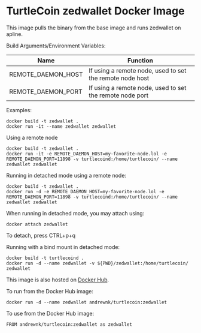 # TurtleCoin zedwallet Docker Image

This image pulls the binary from the base image and runs zedwallet on apline.

Build Arguments/Environment Variables:

| Name | Function |
| --- | --- |
| REMOTE_DAEMON_HOST | If using a remote node, used to set the remote node host |
| REMOTE_DAEMON_PORT | If using a remote node, used to set the remote node port |

Examples:
```
docker build -t zedwallet .
docker run -it --name zedwallet zedwallet
```

Using a remote node
```
docker build -t zedwallet .
docker run -it -e REMOTE_DAEMON_HOST=my-favorite-node.lol -e REMOTE_DAEMON_PORT=11898 -v turtlecoind:/home/turtlecoin/ --name zedwallet zedwallet
```

Running in detached mode using a remote node:
```
docker build -t zedwallet .
docker run -d -e REMOTE_DAEMON_HOST=my-favorite-node.lol -e REMOTE_DAEMON_PORT=11898 -v turtlecoind:/home/turtlecoin/ --name zedwallet zedwallet
```

When running in detached mode, you may attach using:
```
docker attach zedwallet
```

To detach, press CTRL+p+q

Running with a bind mount in detached mode:

```
docker build -t turtlecoind .
docker run -d --name zedwallet -v ${PWD}/zedwallet:/home/turtlecoin/ zedwallet
```

This image is also hosted on [Docker Hub](https://cloud.docker.com/u/andrewnk/repository/docker/andrewnk/turtlecoin).

To run from the Docker Hub image:

```
docker run -d --name zedwallet andrewnk/turtlecoin:zedwallet
```

To use from the Docker Hub image:

```
FROM andrewnk/turtlecoin:zedwallet as zedwallet
```
